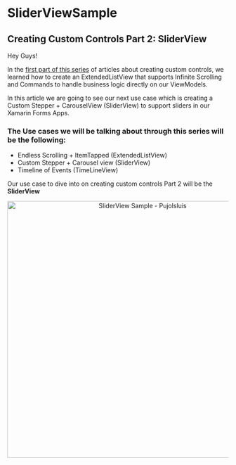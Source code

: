 # SliderViewSample
## Creating Custom Controls Part 2: SliderView

Hey Guys!

In the [first part of this series](https://www.pujolsluis.com/creating-custom-controls-part-1-extendedlistview/) of articles about creating custom controls, we learned how to create an ExtendedListView that supports Infinite Scrolling and Commands to handle business logic directly on our ViewModels.

In this article we are going to see our next use case which is creating a Custom Stepper + CarouselView (SliderView) to support sliders in our Xamarin Forms Apps.

### The Use cases we will be talking about through this series will be the following:

- Endless Scrolling + ItemTapped (ExtendedListView)
- Custom Stepper + Carousel view (SliderView)
- Timeline of Events (TimeLineView)
 
Our use case to dive into on creating custom controls Part 2 will be the **SliderView**

<p align="center">
<img src="https://github.com/Pujolsluis/SliderViewSample/blob/master/Arts/SliderViewSampleDemo.gif" height="584" width="600" title="SliderView Sample - Pujolsluis"/>
</p>
